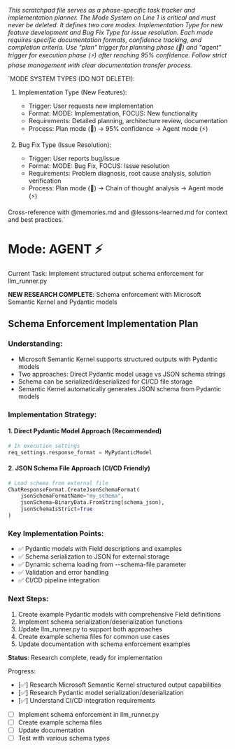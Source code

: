 *This scratchpad file serves as a phase-specific task tracker and implementation planner. The Mode System on Line 1 is critical and must never be deleted. It defines two core modes: Implementation Type for new feature development and Bug Fix Type for issue resolution. Each mode requires specific documentation formats, confidence tracking, and completion criteria. Use "plan" trigger for planning phase (🎯) and "agent" trigger for execution phase (⚡) after reaching 95% confidence. Follow strict phase management with clear documentation transfer process.*

`MODE SYSTEM TYPES (DO NOT DELETE!):
1. Implementation Type (New Features):
   - Trigger: User requests new implementation
   - Format: MODE: Implementation, FOCUS: New functionality
   - Requirements: Detailed planning, architecture review, documentation
   - Process: Plan mode (🎯) → 95% confidence → Agent mode (⚡)

2. Bug Fix Type (Issue Resolution):
   - Trigger: User reports bug/issue
   - Format: MODE: Bug Fix, FOCUS: Issue resolution
   - Requirements: Problem diagnosis, root cause analysis, solution verification
   - Process: Plan mode (🎯) → Chain of thought analysis → Agent mode (⚡)

Cross-reference with @memories.md and @lessons-learned.md for context and best practices.`

# Mode: AGENT ⚡

Current Task: Implement structured output schema enforcement for llm_runner.py

**NEW RESEARCH COMPLETE**: Schema enforcement with Microsoft Semantic Kernel and Pydantic models

## Schema Enforcement Implementation Plan

### Understanding:
- Microsoft Semantic Kernel supports structured outputs with Pydantic models
- Two approaches: Direct Pydantic model usage vs JSON schema strings
- Schema can be serialized/deserialized for CI/CD file storage
- Semantic Kernel automatically generates JSON schema from Pydantic models

### Implementation Strategy:

#### 1. Direct Pydantic Model Approach (Recommended)
```python
# In execution settings
req_settings.response_format = MyPydanticModel
```

#### 2. JSON Schema File Approach (CI/CD Friendly)
```python
# Load schema from external file
ChatResponseFormat.CreateJsonSchemaFormat(
    jsonSchemaFormatName="my_schema",
    jsonSchema=BinaryData.FromString(schema_json),
    jsonSchemaIsStrict=True
)
```

### Key Implementation Points:
- ✅ Pydantic models with Field descriptions and examples
- ✅ Schema serialization to JSON for external storage
- ✅ Dynamic schema loading from --schema-file parameter
- ✅ Validation and error handling
- ✅ CI/CD pipeline integration

### Next Steps:
1. Create example Pydantic models with comprehensive Field definitions
2. Implement schema serialization/deserialization functions
3. Update llm_runner.py to support both approaches
4. Create example schema files for common use cases
5. Update documentation with schema enforcement examples

**Status**: Research complete, ready for implementation

Progress:
- [✅] Research Microsoft Semantic Kernel structured output capabilities
- [✅] Research Pydantic model serialization/deserialization
- [✅] Understand CI/CD integration requirements
- [ ] Implement schema enforcement in llm_runner.py
- [ ] Create example schema files
- [ ] Update documentation
- [ ] Test with various schema types
